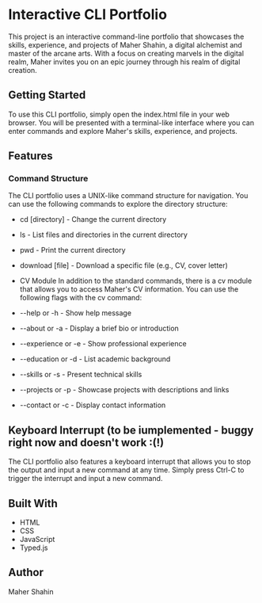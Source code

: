 

# Interactive CLI Portfolio
This project is an interactive command-line portfolio that showcases the skills, experience, and projects of Maher Shahin, a digital alchemist and master of the arcane arts. With a focus on creating marvels in the digital realm, Maher invites you on an epic journey through his realm of digital creation.

## Getting Started
To use this CLI portfolio, simply open the index.html file in your web browser. You will be presented with a terminal-like interface where you can enter commands and explore Maher's skills, experience, and projects.

## Features
### Command Structure
The CLI portfolio uses a UNIX-like command structure for navigation. You can use the following commands to explore the directory structure:

- cd [directory] - Change the current directory
- ls - List files and directories in the current directory
- pwd - Print the current directory
- download [file] - Download a specific file (e.g., CV, cover letter)
- CV Module
In addition to the standard commands, there is a cv module that allows you to access Maher's CV information. You can use the following flags with the cv command:

- --help or -h - Show help message
- --about or -a - Display a brief bio or introduction
- --experience or -e - Show professional experience
- --education or -d - List academic background
- --skills or -s - Present technical skills
- --projects or -p - Showcase projects with descriptions and links
- --contact or -c - Display contact information
## Keyboard Interrupt (to be iumplemented - buggy right now and doesn't work :(!)
The CLI portfolio also features a keyboard interrupt that allows you to stop the output and input a new command at any time. Simply press Ctrl-C to trigger the interrupt and input a new command.

## Built With
- HTML
- CSS
- JavaScript
- Typed.js

## Author
Maher Shahin
